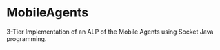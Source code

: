 # MobileAgents
3-Tier Implementation of an ALP of the Mobile Agents using Socket Java programming. 
